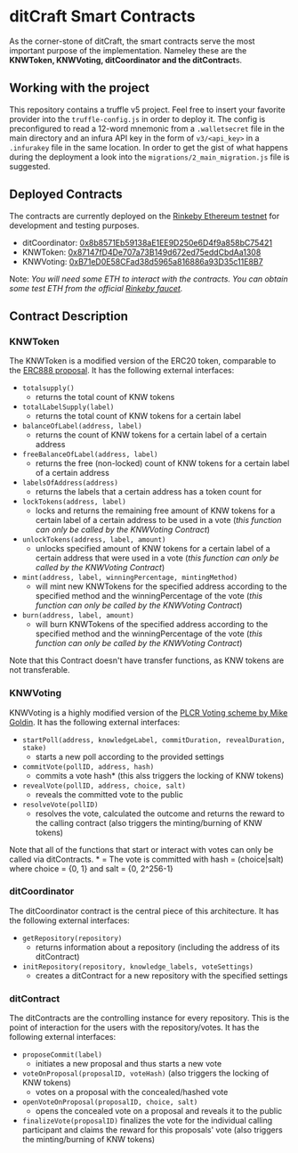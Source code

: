 # ditCraft Smart Contracts
As the corner-stone of ditCraft, the smart contracts serve the most important purpose of the implementation. Nameley these are the **KNWToken, KNWVoting, ditCoordinator and the ditContract**s.

## Working with the project
This repository contains a truffle v5 project. Feel free to insert your favorite provider into the `truffle-config.js` in order to deploy it. The config is preconfigured to read a 12-word mnemonic from a `.walletsecret` file in the main directory and an infura API key in the form of `v3/<api_key>` in a `.infurakey` file in the same location. In order to get the gist of what happens during the deployment a look into the `migrations/2_main_migration.js` file is suggested.

## Deployed Contracts
The contracts are currently deployed on the [Rinkeby Ethereum testnet](https://www.rinkeby.io) for development and testing purposes.
- ditCoordinator: [0x8b8571Eb59138aE1EE9D250e6D4f9a858bC75421](https://rinkeby.etherscan.io/address/0x8b8571Eb59138aE1EE9D250e6D4f9a858bC75421)
- KNWToken: [0x87147fD4De707a73B149d672ed75eddCbdAa1308](https://rinkeby.etherscan.io/address/0x87147fD4De707a73B149d672ed75eddCbdAa1308)
- KNWVoting: [0xB71eD0E58CFad38d5965a816886a93D35c11E8B7](https://rinkeby.etherscan.io/address/0xB71eD0E58CFad38d5965a816886a93D35c11E8B7)

Note: *You will need some ETH to interact with the contracts. You can obtain some test ETH from the official [Rinkeby faucet](https://faucet.rinkeby.io).*


## Contract Description
### KNWToken
The KNWToken is a modified version of the ERC20 token, comparable to the [ERC888 proposal](https://github.com/ethereum/EIPs/issues/888). It has the following external interfaces:

 - `totalsupply()` 
	- returns the total count of KNW tokens
 - `totalLabelSupply(label)` 
	 - returns the total count of KNW tokens for a certain label
 - `balanceOfLabel(address, label)` 
	 - returns the count of KNW tokens for a certain label of a certain address
 - `freeBalanceOfLabel(address, label)`
	 - returns the free (non-locked) count of KNW tokens for a certain label of a certain address
 - `labelsOfAddress(address)` 
	 - returns the labels that a certain address has a token count for
 - `lockTokens(address, label)`
	 - locks and returns the remaining free amount of KNW tokens for a certain label of a certain address to be used in a vote (*this function can only be called by the KNWVoting Contract*)
 - `unlockTokens(address, label, amount)`
	 - unlocks specified amount of KNW tokens for a certain label of a certain address that were used in a vote (*this function can only be called by the KNWVoting Contract*)
 - `mint(address, label, winningPercentage, mintingMethod)` 
	 - will mint new KNWTokens for the specified address according to the specified method and the winningPercentage of the vote (*this function can only be called by the KNWVoting Contract*)
 - `burn(address, label, amount)` 
	 - will burn KNWTokens of the specified address according to the specified method and the winningPercentage of the vote (*this function can only be called by the KNWVoting Contract*)

Note that this Contract doesn't have transfer functions, as KNW tokens are not transferable. 

### KNWVoting
KNWVoting is a highly modified version of the [PLCR Voting scheme by Mike Goldin](https://github.com/ConsenSys/PLCRVoting). It has the following external interfaces:

 - `startPoll(address, knowledgeLabel, commitDuration, revealDuration, stake)`
	 -  starts a new poll according to the provided settings
 - `commitVote(pollID, address, hash)`
	 -  commits a vote hash\* (this alss triggers the locking of KNW tokens)
 - `revealVote(pollID, address, choice, salt)`
	 - reveals the committed vote to the public
 - `resolveVote(pollID)`
	 - resolves the vote, calculated the outcome and returns the reward to the calling contract (also triggers the minting/burning of KNW tokens)

Note that all of the functions that start or interact with votes can only be called via ditContracts.
\* = The vote is committed with hash = (choice|salt) where choice = {0, 1} and salt = {0, 2^256-1}

### ditCoordinator
The ditCoordinator contract is the central piece of this architecture. It has the following external interfaces:

 - `getRepository(repository)`
	 -  returns information about a repository (including the address of its ditContract)
 - `initRepository(repository, knowledge_labels, voteSettings)`
	 -  creates a ditContract for a new repository with the specified settings

### ditContract
The ditContracts are the controlling instance for every repository. This is the point of interaction for the users with the repository/votes. It has the following external interfaces:

 - `proposeCommit(label)`
	 -  initiates a new proposal and thus starts a new vote
 - `voteOnProposal(proposalID, voteHash)` (also triggers the locking of KNW tokens)
	 -  votes on a proposal with the concealed/hashed vote
 - `openVoteOnProposal(proposalID, choice, salt)`
	 - opens the concealed vote on a proposal and reveals it to the public
 - `finalizeVote(proposalID)`
	 finalizes the vote for the individual calling participant and claims the reward for this proposals' vote (also triggers the minting/burning of KNW tokens)
	 